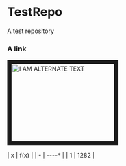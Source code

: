 # TestRepo
A test repository

### A link
<a href="http://www.youtube.com/watch?feature=player_embedded&v=dQw4w9WgXcQ
" target="_blank"><img src="http://img.youtube.com/vi/dQw4w9WgXcQ/0.jpg" 
alt="I AM ALTERNATE TEXT" width="240" height="180" border="10" /></a>

| x | f(x) |
| - | ----* |
| 1 | 1282 |

